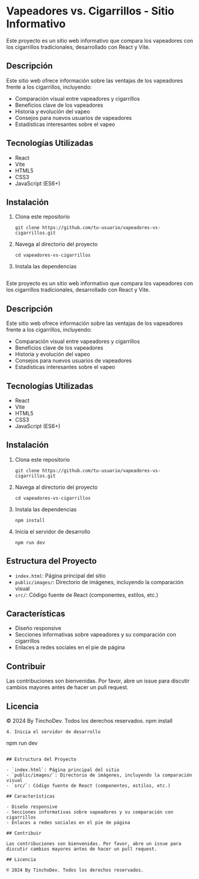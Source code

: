 # Vapeadores vs. Cigarrillos - Sitio Informativo

Este proyecto es un sitio web informativo que compara los vapeadores con los cigarrillos tradicionales, desarrollado con React y Vite.

## Descripción

Este sitio web ofrece información sobre las ventajas de los vapeadores frente a los cigarrillos, incluyendo:

- Comparación visual entre vapeadores y cigarrillos
- Beneficios clave de los vapeadores
- Historia y evolución del vapeo
- Consejos para nuevos usuarios de vapeadores
- Estadísticas interesantes sobre el vapeo

## Tecnologías Utilizadas

- React
- Vite
- HTML5
- CSS3
- JavaScript (ES6+)

## Instalación

1. Clona este repositorio
   ```
   git clone https://github.com/tu-usuario/vapeadores-vs-cigarrillos.git
   ```
2. Navega al directorio del proyecto
   ```
   cd vapeadores-vs-cigarrillos
   ```
3. Instala las dependencias
   ```# Vapeadores vs. Cigarrillos - Sitio Informativo

Este proyecto es un sitio web informativo que compara los vapeadores con los cigarrillos tradicionales, desarrollado con React y Vite.

## Descripción

Este sitio web ofrece información sobre las ventajas de los vapeadores frente a los cigarrillos, incluyendo:

- Comparación visual entre vapeadores y cigarrillos
- Beneficios clave de los vapeadores
- Historia y evolución del vapeo
- Consejos para nuevos usuarios de vapeadores
- Estadísticas interesantes sobre el vapeo

## Tecnologías Utilizadas

- React
- Vite
- HTML5
- CSS3
- JavaScript (ES6+)

## Instalación

1. Clona este repositorio
   ```
   git clone https://github.com/tu-usuario/vapeadores-vs-cigarrillos.git
   ```
2. Navega al directorio del proyecto
   ```
   cd vapeadores-vs-cigarrillos
   ```
3. Instala las dependencias
   ```
   npm install
   ```
4. Inicia el servidor de desarrollo
   ```
   npm run dev
   ```

## Estructura del Proyecto

- `index.html`: Página principal del sitio
- `public/images/`: Directorio de imágenes, incluyendo la comparación visual
- `src/`: Código fuente de React (componentes, estilos, etc.)

## Características

- Diseño responsive
- Secciones informativas sobre vapeadores y su comparación con cigarrillos
- Enlaces a redes sociales en el pie de página

## Contribuir

Las contribuciones son bienvenidas. Por favor, abre un issue para discutir cambios mayores antes de hacer un pull request.

## Licencia

© 2024 By TinchoDev. Todos los derechos reservados.
   npm install
   ```
4. Inicia el servidor de desarrollo
   ```
   npm run dev
   ```

## Estructura del Proyecto

- `index.html`: Página principal del sitio
- `public/images/`: Directorio de imágenes, incluyendo la comparación visual
- `src/`: Código fuente de React (componentes, estilos, etc.)

## Características

- Diseño responsive
- Secciones informativas sobre vapeadores y su comparación con cigarrillos
- Enlaces a redes sociales en el pie de página

## Contribuir

Las contribuciones son bienvenidas. Por favor, abre un issue para discutir cambios mayores antes de hacer un pull request.

## Licencia

© 2024 By TinchoDev. Todos los derechos reservados.
